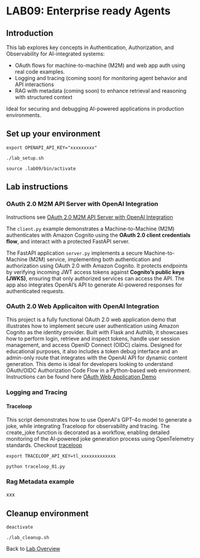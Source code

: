 # LAB09: Enterprise ready Agents
## Introduction
This lab explores key concepts in Authentication, Authorization, and Observability for AI-integrated systems:
- OAuth flows for machine-to-machine (M2M) and web app auth using real code examples.
- Logging and tracing (coming soon) for monitoring agent behavior and API interactions
- RAG with metadata (coming soon) to enhance retrieval and reasoning with structured context

Ideal for securing and debugging AI-powered applications in production environments.
## Set up your environment
```
export OPENAPI_API_KEY="xxxxxxxxx"
```
```
./lab_setup.sh
```
```
source .lab09/bin/activate
```
## Lab instructions
### OAuth 2.0 M2M API Server with OpenAI Integration
Instructions see [OAuth 2.0 M2M API Server with OpenAI Integration](https://github.com/kubiosec-ai/openai-oauth-demo/)<br>

The `client.py` example demonstrates a Machine-to-Machine (M2M) authenticates with Amazon Cognito using the **OAuth 2.0 client credentials flow**, and interact with a protected FastAPI server. 

The FastAPI application `server.py` implements a secure Machine-to-Machine (M2M) service, implementing both authentication and authorization using OAuth 2.0 with Amazon Cognito. It protects endpoints by verifying incoming JWT access tokens against **Cognito’s public keys (JWKS)**, ensuring that only authorized services can access the API. The app also integrates OpenAI’s API to generate AI-powered responses for authenticated requests. 


### OAuth 2.0 Web Applicaiton with OpenAI Integration
This project is a fully functional OAuth 2.0 web application demo that illustrates how to implement secure user authentication using Amazon Cognito as the identity provider. Built with Flask and Authlib, it showcases how to perform login, retrieve and inspect tokens, handle user session management, and access OpenID Connect (OIDC) claims. Designed for educational purposes, it also includes a token debug interface and an admin-only route that integrates with the OpenAI API for dynamic content generation. This demo is ideal for developers looking to understand OAuth/OIDC Authorization Code Flow in a Python-based web environment.
Instructions can be found here [OAuth Web Application Demo](https://github.com/kubiosec-codecamp/oauth-web-app.git)

### Logging and Tracing
#### Traceloop
This script demonstrates how to use OpenAI's GPT-4o model to generate a joke, while integrating Traceloop for observability and tracing. The create_joke function is decorated as a workflow, enabling detailed monitoring of the AI-powered joke generation process using OpenTelemetry standards. Checkout [traceloop](https://www.traceloop.com/)
```
export TRACELOOP_API_KEY=tl_xxxxxxxxxxxxx
```
```
python traceloop_01.py
```

### Rag Metadata example
xxx

## Cleanup environment
```
deactivate
```
```
./lab_cleanup.sh
```
Back to [Lab Overview](https://github.com/kubiosec-agentic/agentic-labs/blob/master/README.md#-lab-overview)
